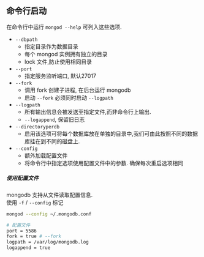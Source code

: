 ## 命令行启动

在命令行中运行 `mongod --help` 可列入这些选项.  

- `--dbpath`
    - 指定目录作为数据目录
    - 每个 mongod 实例拥有独立的目录
    - lock 文件,防止使用相同目录
- `--port`
    - 指定服务监听端口, 默认27017
- `--fork`
    - 调用 fork 创建子进程, 在后台运行 mongodb
    - 启动 `--fork` 必须同时启动 `--logpath`
- `--logpath`
    - 所有输出信息会被发送至指定文件,而非命令行上输出.
    - `--logappend`, 保留旧日志
- `--directoryperdb`
    - 启用该选项可将每个数据库放在单独的目录中,我们可由此按照不同的数据库挂在到不同的磁盘上.
- `--config`
    - 额外加载配置文件
    - 将命令行中指定选项使用配置文件中的参数. 确保每次重启选项相同

##### 使用配置文件

mongodb 支持从文件读取配置信息.  
使用 `-f` / `--config` 标记  

```bash
mongod --config ~/.mongodb.conf

# 配置文件
port = 5586
fork = true # --fork
logpath = /var/log/mongodb.log
logappend = true
```
